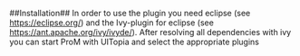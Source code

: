 ##Installation##
In order to use the plugin you need eclipse (see https://eclipse.org/)
and the Ivy-plugin for eclipse (see https://ant.apache.org/ivy/ivyde/).
After resolving all dependencies with ivy you can start ProM with UITopia and select the appropriate plugins
